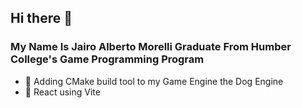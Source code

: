 ## Hi there 👋 

### My Name Is Jairo Alberto Morelli Graduate From Humber College's Game Programming Program

<!--
**Jairo-Morelli/Jairo-Morelli** is a ✨ _special_ ✨ repository because its `README.md` (this file) appears on your GitHub profile. --> 

- 🔭 Adding CMake build tool to my Game Engine the Dog Engine
- 🌱 React using Vite 

